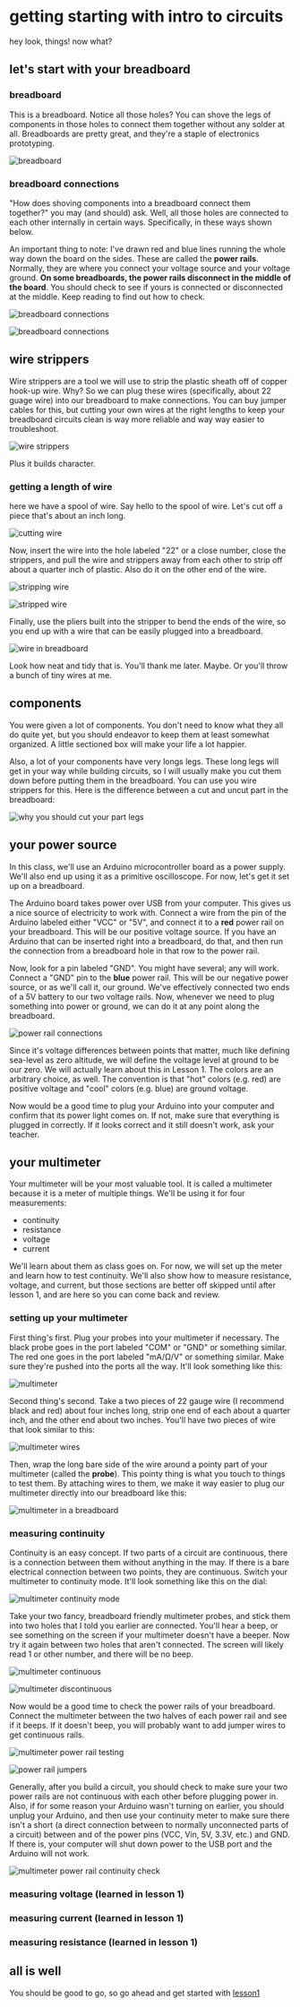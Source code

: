 # getting starting with intro to circuits
hey look, things! now what?

## let's start with your breadboard

### breadboard
This is a breadboard. Notice all those holes? You can shove the legs of components in those holes to connect them together without any solder at all. Breadboards are pretty great, and they're a staple of electronics prototyping.

![breadboard](bare_breadboard.png "this doesn't look like bread at all")

### breadboard connections
"How does shoving components into a breadboard connect them together?" you may (and should) ask. Well, all those holes are connected to each other internally in certain ways. Specifically, in these ways shown below.

An important thing to note: I've drawn red and blue lines running the whole way down the board on the sides. These are called the **power rails**. Normally, they are where you connect your voltage source and your voltage ground. **On some breadboards, the power rails disconnect in the middle of the board**. You should check to see if yours is connected or disconnected at the middle. Keep reading to find out how to check.

![breadboard connections](breadboard_connections.png "still not seeing bread here man")

![breadboard connections](breadboard_connections_split-pwr.png "seriously, though, this is the most annoying problem with your circuit to find out")

## wire strippers
Wire strippers are a tool we will use to strip the plastic sheath off of copper hook-up wire. Why? So we can plug these wires (specifically, about 22 guage wire) into our breadboard to make connections. You can buy jumper cables for this, but cutting your own wires at the right lengths to keep your breadboard circuits clean is way more reliable and way way easier to troubleshoot.

![wire strippers](images/wire-strippers.jpg "not that kind of stripper")

Plus it builds character.

### getting a length of wire
here we have a spool of wire. Say hello to the spool of wire. Let's cut off a piece that's about an inch long.

![cutting wire](images/cutting-wire.jpg "rocket science")

Now, insert the wire into the hole labeled "22" or a close number, close the strippers, and pull the wire and strippers away from each other to strip off about a quarter inch of plastic. Also do it on the other end of the wire.

![stripping wire](images/stripping-wire.jpg "this is not bourbon street")

![stripped wire](images/stripped-wire.jpg "nor is it, weirdly enough, Christina Aguilera")

Finally, use the pliers built into the stripper to bend the ends of the wire, so you end up with a wire that can be easily plugged into a breadboard.

![wire in breadboard](images/wire-in-breadboard.jpg "yup, it's in the breadboard")

Look how neat and tidy that is. You'll thank me later. Maybe. Or you'll throw a bunch of tiny wires at me.

## components
You were given a lot of components. You don't need to know what they all do quite yet, but you should endeavor to keep them at least somewhat organized. A little sectioned box will make your life a lot happier.

Also, a lot of your components have very longs legs. These long legs will get in your way while building circuits, so I will usually make you cut them down before putting them in the breadboard. You can use you wire strippers for this. Here is the difference between a cut and uncut part in the breadboard:

![why you should cut your part legs](images/part-legs.jpg "cut it out")

## your power source
In this class, we'll use an Arduino microcontroller board as a power supply. We'll also end up using it as a primitive oscilloscope. For now, let's get it set up on a breadboard.

The Arduino board takes power over USB from your computer. This gives us a nice source of electricity to work with. Connect a wire from the pin of the Arduino labeled either "VCC" or "5V", and connect it to a **red** power rail on your breadboard. This will be our positive voltage source. If you have an Arduino that can be inserted right into a breadboard, do that, and then run the connection from a breadboard hole in that row to the power rail.

Now, look for a pin labeled "GND". You might have several; any will work. Connect a "GND" pin to the **blue** power rail. This will be our negative power source, or as we'll call it, our ground. We've effectively connected two ends of a 5V battery to our two voltage rails. Now, whenever we need to plug something into power or ground, we can do it at any point along the breadboard.

![power rail connections](images/arduino-breadboard.jpg "power rails hooked up")

Since it's voltage differences between points that matter, much like defining sea-level as zero altitude, we will define the voltage level at ground to be our zero. We will actually learn about this in Lesson 1. The colors are an arbitrary choice, as well. The convention is that "hot" colors (e.g. red) are positive voltage and "cool" colors (e.g. blue) are ground voltage.

Now would be a good time to plug your Arduino into your computer and confirm that its power light comes on. If not, make sure that everything is plugged in correctly. If it looks correct and it still doesn't work, ask your teacher.

## your multimeter
Your multimeter will be your most valuable tool. It is called a multimeter because it is a meter of multiple things. We'll be using it for four measurements:

* continuity
* resistance
* voltage
* current

We'll learn about them as class goes on. For now, we will set up the meter and learn how to test continuity. We'll also show how to measure resistance, voltage, and current, but those sections are better off skipped until after lesson 1, and are here so you can come back and review.

### setting up your multimeter
First thing's first. Plug your probes into your multimeter if necessary. The black probe goes in the port labeled "COM" or "GND" or something similar. The red one goes in the port labeled "mA/Ω/V" or something similar. Make sure they're pushed into the ports all the way. It'll look something like this:

![multimeter](images/multimeter.jpg "probe jacks of all trade")

Second thing's second. Take a two pieces of 22 gauge wire (I recommend black and red) about four inches long, strip one end of each about a quarter inch, and the other end about two inches. You'll have two pieces of wire that look similar to this:

![multimeter wires](images/probe-wires.jpg "not spaghetti")

Then, wrap the long bare side of the wire around a pointy part of your multimeter (called the **probe**). This pointy thing is what you touch to things to test them. By attaching wires to them, we make it way easier to plug our multimeter directly into our breadboard like this:

![multimeter in a breadboard](images/multimeter-in-bread.jpg "shoving probes into holes")

### measuring continuity
Continuity is an easy concept. If two parts of a circuit are continuous, there is a connection between them without anything in the may. If there is a bare electrical connection between two points, they are continuous. Switch your multimeter to continuity mode. It'll look something like this on the dial:

![multimeter continuity mode](images/multimeter-continuity.jpg "some continuity pun; there's gotta be at least one")

Take your two fancy, breadboard friendly multimeter probes, and stick them into two holes that I told you earlier are connected. You'll hear a beep, or see something on the screen if your multimeter doesn't have a beeper. Now try it again between two holes that aren't connected. The screen will likely read 1 or other number, and there will be no beep.

![multimeter continuous](images/multimeter-continuous.jpg "I'm going to continue writing these captions")

![multimeter discontinuous](images/multimeter-discontinuous.jpg "I will discontinue when I get bored")

Now would be a good time to check the power rails of your breadboard. Connect the multimeter between the two halves of each power rail and see if it beeps. If it doesn't beep, you will probably want to add jumper wires to get continuous rails.

![multimeter power rail testing](images/rail-test.jpg "I got the power")

![power rail jumpers](images/rail-jumpers.jpg "Don't pee on the third rail")

Generally, after you build a circuit, you should check to make sure your two power rails are not continuous with each other before plugging power in. Also, if for some reason your Arduino wasn't turning on earlier, you should unplug your Arduino, and then use your continuity meter to make sure there isn't a short (a direct connection between to normally unconnected parts of a circuit) between and of the power pins (VCC, Vin, 5V, 3.3V, etc.) and GND. If there is, your computer will shut down power to the USB port and the Arduino will not work.

![multimeter power rail continuity check](images/rail-test-2.jpg "seriously though, power should never be directly connected to ground")

### measuring voltage (learned in lesson 1)

### measuring current (learned in lesson 1)

### measuring resistance (learned in lesson 1)

## all is well
You should be good to go, so go ahead and get started with [lesson1](../lesson1)